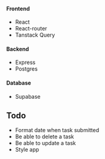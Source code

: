 #### Frontend

- React
- React-router
- Tanstack Query

#### Backend

- Express
- Postgres

#### Database

- Supabase

## Todo

- Format date when task submitted
- Be able to delete a task
- Be able to update a task
- Style app
